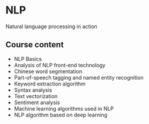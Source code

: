 # NLP
Natural language processing in action
## Course content
- NLP Basics
- Analysis of NLP front-end technology
- Chinese word segmentation
- Part-of-speech tagging and named entity recognition
- Keyword extraction algorithm
- Syntax analysis
- Text vectorization
- Sentiment analysis
- Machine learning algorithms used in NLP
- NLP algorithm based on deep learning
